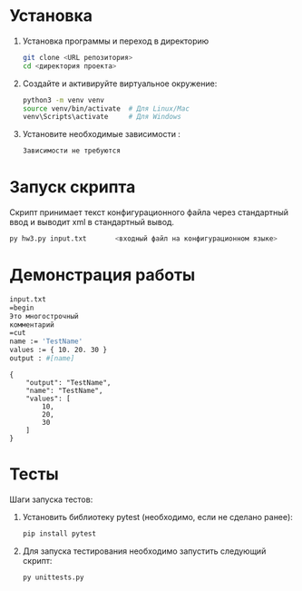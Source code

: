 # Установка
1. Установка программы и переход в директорию
   ```bash
   git clone <URL репозитория>
   cd <директория проекта>
   ```
2. Создайте и активируйте виртуальное окружение:
   ```bash
   python3 -m venv venv
   source venv/bin/activate  # Для Linux/Mac
   venv\Scripts\activate     # Для Windows
   ```
3. Установите необходимые зависимости :
   ```bash
   Зависимости не требуются
   ```

# Запуск скрипта

Скрипт принимает текст конфигурационного файла через стандартный ввод и выводит xml в стандартный вывод.

```bash
py hw3.py input.txt       <входный файл на конфигурационном языке>
```

# Демонстрация работы

```bash
input.txt
=begin
Это многострочный
комментарий
=cut
name := 'TestName'
values := { 10. 20. 30 }
output : #[name]
```

```output
{
    "output": "TestName",
    "name": "TestName",
    "values": [
        10,
        20,
        30
    ]
}
```


# Тесты

Шаги запуска тестов:
1. Установить библиотеку pytest (необходимо, если не сделано ранее):
   ```bash
   pip install pytest
   ```
   
2. Для запуска тестирования необходимо запустить следующий скрипт:
   ```shell
   py unittests.py
   ```

